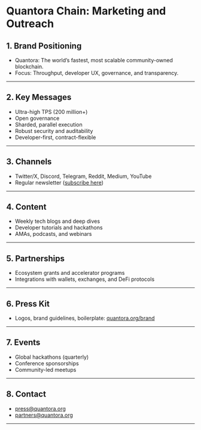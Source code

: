 # Quantora Chain: Marketing and Outreach

## 1. Brand Positioning

- Quantora: The world’s fastest, most scalable community-owned blockchain.
- Focus: Throughput, developer UX, governance, and transparency.

---

## 2. Key Messages

- Ultra-high TPS (200 million+)
- Open governance
- Sharded, parallel execution
- Robust security and auditability
- Developer-first, contract-flexible

---

## 3. Channels

- Twitter/X, Discord, Telegram, Reddit, Medium, YouTube
- Regular newsletter ([subscribe here](https://quantora.org/newsletter))

---

## 4. Content

- Weekly tech blogs and deep dives
- Developer tutorials and hackathons
- AMAs, podcasts, and webinars

---

## 5. Partnerships

- Ecosystem grants and accelerator programs
- Integrations with wallets, exchanges, and DeFi protocols

---

## 6. Press Kit

- Logos, brand guidelines, boilerplate: [quantora.org/brand](https://quantora.org/brand)

---

## 7. Events

- Global hackathons (quarterly)
- Conference sponsorships
- Community-led meetups

---

## 8. Contact

- press@quantora.org
- partners@quantora.org

---